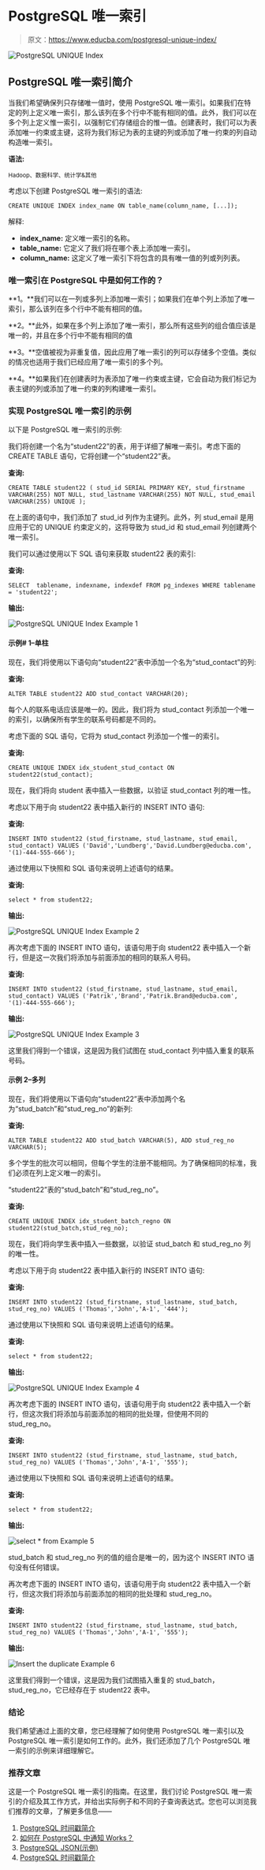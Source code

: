 # PostgreSQL 唯一索引

> 原文：<https://www.educba.com/postgresql-unique-index/>

![PostgreSQL UNIQUE Index](img/a13a052649f7d63b6725c3f74bf06840.png)



## PostgreSQL 唯一索引简介

当我们希望确保列只存储唯一值时，使用 PostgreSQL 唯一索引。如果我们在特定的列上定义唯一索引，那么该列在多个行中不能有相同的值。此外，我们可以在多个列上定义惟一索引，以强制它们存储组合的惟一值。创建表时，我们可以为表添加唯一约束或主键，这将为我们标记为表的主键的列或添加了唯一约束的列自动构造唯一索引。

**语法:**

<small>Hadoop、数据科学、统计学&其他</small>

考虑以下创建 PostgreSQL 唯一索引的语法:

`CREATE UNIQUE INDEX index_name ON table_name(column_name, [...]);`

解释:

*   **index_name:** 定义唯一索引的名称。
*   **table_name:** 它定义了我们将在哪个表上添加唯一索引。
*   **column_name:** 这定义了唯一索引下将包含的具有唯一值的列或列列表。

### 唯一索引在 PostgreSQL 中是如何工作的？

**1。**我们可以在一列或多列上添加唯一索引；如果我们在单个列上添加了唯一索引，那么该列在多个行中不能有相同的值。

**2。**此外，如果在多个列上添加了唯一索引，那么所有这些列的组合值应该是唯一的，并且在多个行中不能有相同的值

**3。**空值被视为非重复值，因此应用了唯一索引的列可以存储多个空值。类似的情况也适用于我们已经应用了唯一索引的多个列。

**4。**如果我们在创建表时为表添加了唯一约束或主键，它会自动为我们标记为表主键的列或添加了唯一约束的列构建唯一索引。

### 实现 PostgreSQL 唯一索引的示例

以下是 PostgreSQL 唯一索引的示例:

我们将创建一个名为“student22”的表，用于详细了解唯一索引。考虑下面的 CREATE TABLE 语句，它将创建一个“student22”表。

**查询:**

`CREATE TABLE student22 (
stud_id SERIAL PRIMARY KEY,
stud_firstname VARCHAR(255) NOT NULL,
stud_lastname VARCHAR(255) NOT NULL,
stud_email VARCHAR(255) UNIQUE
);`

在上面的语句中，我们添加了 stud_id 列作为主键列。此外，列 stud_email 是用应用于它的 UNIQUE 约束定义的，这将导致为 stud_id 和 stud_email 列创建两个唯一索引。

我们可以通过使用以下 SQL 语句来获取 student22 表的索引:

**查询:**

`SELECT  tablename, indexname, indexdef
FROM
pg_indexes
WHERE
tablename = 'student22';`

**输出:**

![PostgreSQL UNIQUE Index Example 1](img/d8c4450551cdeb3d0a37694dae2c89ee.png)



#### 示例# 1–单柱

现在，我们将使用以下语句向“student22”表中添加一个名为“stud_contact”的列:

**查询:**

`ALTER TABLE student22 ADD stud_contact VARCHAR(20);`

每个人的联系电话应该是唯一的。因此，我们将为 stud_contact 列添加一个唯一的索引，以确保所有学生的联系号码都是不同的。

考虑下面的 SQL 语句，它将为 stud_contact 列添加一个惟一的索引。

**查询:**

`CREATE UNIQUE INDEX idx_student_stud_contact
ON student22(stud_contact);`

现在，我们将向 student 表中插入一些数据，以验证 stud_contact 列的唯一性。

考虑以下用于向 student22 表中插入新行的 INSERT INTO 语句:

**查询:**

`INSERT INTO student22
(stud_firstname, stud_lastname, stud_email, stud_contact)
VALUES
('David','Lundberg','David.Lundberg@educba.com', '(1)-444-555-666');`

通过使用以下快照和 SQL 语句来说明上述语句的结果。

**查询:**

`select * from student22;`

**输出:**

![PostgreSQL UNIQUE Index Example 2](img/57e13924f3d5dc57273dcd39ef2913b3.png)



再次考虑下面的 INSERT INTO 语句，该语句用于向 student22 表中插入一个新行，但是这一次我们将添加与前面添加的相同的联系人号码。

**查询:**

`INSERT INTO student22
(stud_firstname, stud_lastname, stud_email, stud_contact)
VALUES
('Patrik','Brand','Patrik.Brand@educba.com', '(1)-444-555-666');`

**输出:**

![PostgreSQL UNIQUE Index Example 3](img/19a8b6f9f6022b004a4e8041757a8ae8.png)



这里我们得到一个错误，这是因为我们试图在 stud_contact 列中插入重复的联系号码。

#### 示例 2–多列

现在，我们将使用以下语句向“student22”表中添加两个名为“stud_batch”和“stud_reg_no”的新列:

**查询:**

`ALTER TABLE student22
ADD stud_batch VARCHAR(5),
ADD stud_reg_no VARCHAR(5);`

多个学生的批次可以相同，但每个学生的注册不能相同。为了确保相同的标准，我们必须在列上定义唯一的索引。

“student22”表的“stud_batch”和“stud_reg_no”。

**查询:**

`CREATE UNIQUE INDEX idx_student_batch_regno
ON student22(stud_batch,stud_reg_no);`

现在，我们将向学生表中插入一些数据，以验证 stud_batch 和 stud_reg_no 列的唯一性。

考虑以下用于向 student22 表中插入新行的 INSERT INTO 语句:

**查询:**

`INSERT INTO student22
(stud_firstname, stud_lastname, stud_batch, stud_reg_no)
VALUES
('Thomas','John','A-1', '444');`

通过使用以下快照和 SQL 语句来说明上述语句的结果。

**查询:**

`select * from student22;`

**输出:**

![PostgreSQL UNIQUE Index Example 4](img/dfac1f5820651e8d29259a6658b53a8c.png)



再次考虑下面的 INSERT INTO 语句，该语句用于向 student22 表中插入一个新行，但这次我们将添加与前面添加的相同的批处理，但使用不同的 stud_reg_no。

**查询:**

`INSERT INTO student22
(stud_firstname, stud_lastname, stud_batch, stud_reg_no)
VALUES
('Thomas','John','A-1', '555');`

通过使用以下快照和 SQL 语句来说明上述语句的结果。

**查询:**

`select * from student22;`

**输出:**

![select * from Example 5](img/cdb5529418fe0ee49a8b19b0b9db4af4.png)



stud_batch 和 stud_reg_no 列的值的组合是唯一的，因为这个 INSERT INTO 语句没有任何错误。

再次考虑下面的 INSERT INTO 语句，该语句用于向 student22 表中插入一个新行，但这次我们将添加与前面添加的相同的批处理和 stud_reg_no。

**查询:**

`INSERT INTO student22
(stud_firstname, stud_lastname, stud_batch, stud_reg_no)
VALUES
('Thomas','John','A-1', '555');`

**输出:**

![Insert the duplicate Example 6](img/15cf3812ee1f8315a304509495e880bb.png)



这里我们得到一个错误，这是因为我们试图插入重复的 stud_batch，stud_reg_no，它已经存在于 student22 表中。

### 结论

我们希望通过上面的文章，您已经理解了如何使用 PostgreSQL 唯一索引以及 PostgreSQL 唯一索引是如何工作的。此外，我们还添加了几个 PostgreSQL 唯一索引的示例来详细理解它。

### 推荐文章

这是一个 PostgreSQL 唯一索引的指南。在这里，我们讨论 PostgreSQL 唯一索引的介绍及其工作方式，并给出实际例子和不同的子查询表达式。您也可以浏览我们推荐的文章，了解更多信息——

1.  [PostgreSQL 时间戳简介](https://www.educba.com/postgresql-timestamp/)
2.  [如何在 PostgreSQL 中通知 Works？](https://www.educba.com/postgresql-notify/)
3.  [PostgreSQL JSON(示例)](https://www.educba.com/postgresql-json/)
4.  [PostgreSQL 时间戳简介](https://www.educba.com/postgresql-timestamp/)